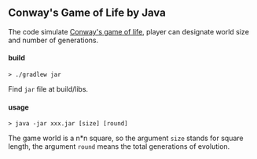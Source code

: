 ## Conway's Game of Life by Java

The code simulate [Conway's game of life](https://en.wikipedia.org/wiki/Conway%27s_Game_of_Life), player can designate world size and number of generations.

#### build
``` shell
> ./gradlew jar
```

Find `jar` file at build/libs.

#### usage
``` shell
> java -jar xxx.jar [size] [round]
```

The game world is a n*n square, so the argument `size` stands for square length, the argument `round` means the total generations of evolution.
